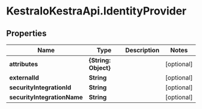 # KestraIoKestraApi.IdentityProvider

## Properties

Name | Type | Description | Notes
------------ | ------------- | ------------- | -------------
**attributes** | **{String: Object}** |  | [optional] 
**externalId** | **String** |  | [optional] 
**securityIntegrationId** | **String** |  | [optional] 
**securityIntegrationName** | **String** |  | [optional] 


